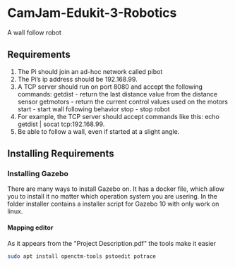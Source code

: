 # CamJam-Edukit-3-Robotics
A wall follow robot


## Requirements
1. The Pi should join an ad-hoc network called pibot
2. The Pi’s ip address should be  192.168.99.<group number> 
3. A TCP server should run on port 8080 and accept the following commands:
getdist - return the last distance value from the distance sensor
getmotors - return the current control values used on the motors
start - start wall following behavior
stop - stop robot
4. For example, the TCP server should accept commands like this:
echo getdist | socat tcp:192.168.99.<group number>
5. Be able to follow a wall, even if started at a slight angle.


## Installing Requirements

### Installing Gazebo
There are many ways to install Gazebo on. It has a docker file, which allow you to install it no matter which operation system you are usering. In the folder installer contains a installer script for Gazebo 10 with only work on linux. 
#### Mapping editor
As it appears from the "Project Description.pdf" the tools make it easier 
``` bash
sudo apt install openctm-tools pstoedit potrace
```
